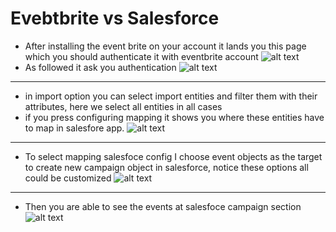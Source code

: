 # Evebtbrite vs Salesforce
* After installing the event brite on your account it lands you this page which you should authenticate it with eventbrite account 
![alt text](https://user-images.githubusercontent.com/7471619/31694204-cc6b01a0-b357-11e7-8179-ea561069d172.png)
* As followed it ask you authentication 
![alt text](https://user-images.githubusercontent.com/7471619/31694215-dae330f4-b357-11e7-8815-6fafd2ddcdec.png)
------
* in import option you can select import entities and filter them with their attributes, here we select all entities in all cases 
* if you press configuring mapping it shows you where these entities have to map in salesfore app.
![alt text](https://user-images.githubusercontent.com/7471619/31694226-e5ea1c74-b357-11e7-9c2e-03016b9b9762.png)
------
* To select mapping salesfoce config I choose event objects as the target to create new campaign object in salesforce, notice these options all could be customized 
![alt text](https://user-images.githubusercontent.com/7471619/31694247-0435a3ba-b358-11e7-96ee-25276eab54c1.png)
--- 
* Then you are able to see the events at salesfoce campaign section  
![alt text](https://user-images.githubusercontent.com/7471619/31694270-29e551c8-b358-11e7-871f-820cf8a95e9d.png)

